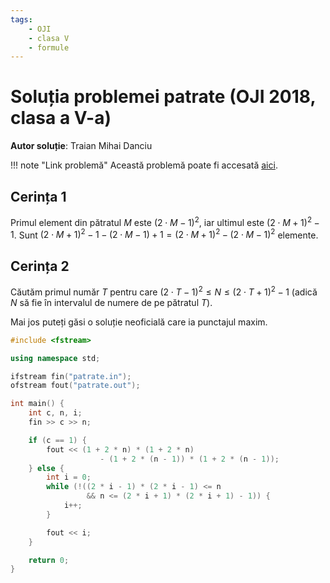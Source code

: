 ```yaml
---
tags:
    - OJI
    - clasa V
    - formule
---
```


# Soluția problemei patrate (OJI 2018, clasa a V-a)

**Autor soluție**: Traian Mihai Danciu

!!! note "Link problemă"
    Această problemă poate fi accesată [aici](https://kilonova.ro/problems/893/). 

## Cerința 1

Primul element din pătratul $M$ este $(2 \cdot M - 1) ^ 2$, iar ultimul este $(2 \cdot M + 1) ^ 2 - 1$. Sunt $(2 \cdot M + 1) ^ 2 - 1 - (2 \cdot M - 1) + 1 = (2 \cdot M + 1) ^ 2 - (2 \cdot M - 1) ^ 2$ elemente.

## Cerința 2

Căutăm primul număr $T$ pentru care $(2 \cdot T - 1) ^ 2 \leq N \leq (2 \cdot T + 1) ^ 2 - 1$ (adică $N$ să fie în intervalul de numere de pe pătratul $T$).

Mai jos puteți găsi o soluție neoficială care ia punctajul maxim.

```cpp
#include <fstream>

using namespace std;

ifstream fin("patrate.in");
ofstream fout("patrate.out");

int main() {
    int c, n, i;
    fin >> c >> n;

    if (c == 1) {
        fout << (1 + 2 * n) * (1 + 2 * n)
                    - (1 + 2 * (n - 1)) * (1 + 2 * (n - 1));
    } else {
        int i = 0;
        while (!((2 * i - 1) * (2 * i - 1) <= n
                 && n <= (2 * i + 1) * (2 * i + 1) - 1)) {
            i++;
        }

        fout << i;
    }

    return 0;
}
```